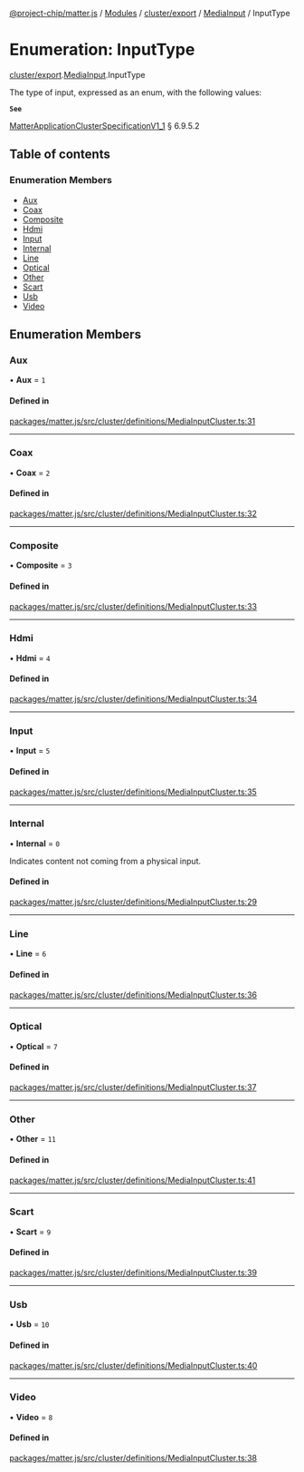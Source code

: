 [@project-chip/matter.js](../README.md) / [Modules](../modules.md) / [cluster/export](../modules/cluster_export.md) / [MediaInput](../modules/cluster_export.MediaInput.md) / InputType

# Enumeration: InputType

[cluster/export](../modules/cluster_export.md).[MediaInput](../modules/cluster_export.MediaInput.md).InputType

The type of input, expressed as an enum, with the following values:

**`See`**

[MatterApplicationClusterSpecificationV1_1](../interfaces/spec_export.MatterApplicationClusterSpecificationV1_1.md) § 6.9.5.2

## Table of contents

### Enumeration Members

- [Aux](cluster_export.MediaInput.InputType.md#aux)
- [Coax](cluster_export.MediaInput.InputType.md#coax)
- [Composite](cluster_export.MediaInput.InputType.md#composite)
- [Hdmi](cluster_export.MediaInput.InputType.md#hdmi)
- [Input](cluster_export.MediaInput.InputType.md#input)
- [Internal](cluster_export.MediaInput.InputType.md#internal)
- [Line](cluster_export.MediaInput.InputType.md#line)
- [Optical](cluster_export.MediaInput.InputType.md#optical)
- [Other](cluster_export.MediaInput.InputType.md#other)
- [Scart](cluster_export.MediaInput.InputType.md#scart)
- [Usb](cluster_export.MediaInput.InputType.md#usb)
- [Video](cluster_export.MediaInput.InputType.md#video)

## Enumeration Members

### Aux

• **Aux** = ``1``

#### Defined in

[packages/matter.js/src/cluster/definitions/MediaInputCluster.ts:31](https://github.com/project-chip/matter.js/blob/c15b1068/packages/matter.js/src/cluster/definitions/MediaInputCluster.ts#L31)

___

### Coax

• **Coax** = ``2``

#### Defined in

[packages/matter.js/src/cluster/definitions/MediaInputCluster.ts:32](https://github.com/project-chip/matter.js/blob/c15b1068/packages/matter.js/src/cluster/definitions/MediaInputCluster.ts#L32)

___

### Composite

• **Composite** = ``3``

#### Defined in

[packages/matter.js/src/cluster/definitions/MediaInputCluster.ts:33](https://github.com/project-chip/matter.js/blob/c15b1068/packages/matter.js/src/cluster/definitions/MediaInputCluster.ts#L33)

___

### Hdmi

• **Hdmi** = ``4``

#### Defined in

[packages/matter.js/src/cluster/definitions/MediaInputCluster.ts:34](https://github.com/project-chip/matter.js/blob/c15b1068/packages/matter.js/src/cluster/definitions/MediaInputCluster.ts#L34)

___

### Input

• **Input** = ``5``

#### Defined in

[packages/matter.js/src/cluster/definitions/MediaInputCluster.ts:35](https://github.com/project-chip/matter.js/blob/c15b1068/packages/matter.js/src/cluster/definitions/MediaInputCluster.ts#L35)

___

### Internal

• **Internal** = ``0``

Indicates content not coming from a physical input.

#### Defined in

[packages/matter.js/src/cluster/definitions/MediaInputCluster.ts:29](https://github.com/project-chip/matter.js/blob/c15b1068/packages/matter.js/src/cluster/definitions/MediaInputCluster.ts#L29)

___

### Line

• **Line** = ``6``

#### Defined in

[packages/matter.js/src/cluster/definitions/MediaInputCluster.ts:36](https://github.com/project-chip/matter.js/blob/c15b1068/packages/matter.js/src/cluster/definitions/MediaInputCluster.ts#L36)

___

### Optical

• **Optical** = ``7``

#### Defined in

[packages/matter.js/src/cluster/definitions/MediaInputCluster.ts:37](https://github.com/project-chip/matter.js/blob/c15b1068/packages/matter.js/src/cluster/definitions/MediaInputCluster.ts#L37)

___

### Other

• **Other** = ``11``

#### Defined in

[packages/matter.js/src/cluster/definitions/MediaInputCluster.ts:41](https://github.com/project-chip/matter.js/blob/c15b1068/packages/matter.js/src/cluster/definitions/MediaInputCluster.ts#L41)

___

### Scart

• **Scart** = ``9``

#### Defined in

[packages/matter.js/src/cluster/definitions/MediaInputCluster.ts:39](https://github.com/project-chip/matter.js/blob/c15b1068/packages/matter.js/src/cluster/definitions/MediaInputCluster.ts#L39)

___

### Usb

• **Usb** = ``10``

#### Defined in

[packages/matter.js/src/cluster/definitions/MediaInputCluster.ts:40](https://github.com/project-chip/matter.js/blob/c15b1068/packages/matter.js/src/cluster/definitions/MediaInputCluster.ts#L40)

___

### Video

• **Video** = ``8``

#### Defined in

[packages/matter.js/src/cluster/definitions/MediaInputCluster.ts:38](https://github.com/project-chip/matter.js/blob/c15b1068/packages/matter.js/src/cluster/definitions/MediaInputCluster.ts#L38)

